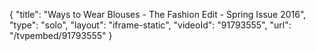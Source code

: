 {
    "title": "Ways to Wear Blouses - The Fashion Edit - Spring Issue 2016",
    "type": "solo",
    "layout": "iframe-static",
    "videoId": "91793555",
    "url": "\/tvpembed\/91793555"
}